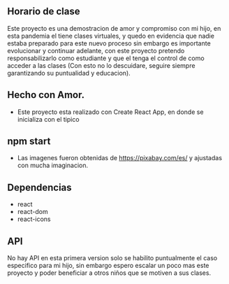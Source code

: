 ## Horario de clase

Este proyecto es una demostracion de amor y compromiso con mi hijo, en esta pandemia el tiene clases virtuales, y quedo en evidencia que nadie estaba preparado para este nuevo proceso sin embargo es importante evolucionar y continuar adelante, con este proyecto pretendo responsabilizarlo como estudiante y que el tenga el control de como acceder a las clases (Con esto no lo descuidare, seguire siempre garantizando su puntualidad y educacion).

## Hecho con Amor.

- Este proyecto esta realizado con Create React App, en donde se inicializa con el tipico
## npm start

- Las imagenes fueron obtenidas de https://pixabay.com/es/ y ajustadas con mucha imaginacion.

## Dependencias

- react
- react-dom
- react-icons

## API

No hay API en esta primera version solo se habilito puntualmente el caso especifico para mi hijo, sin embargo espero escalar un poco mas este proyecto y poder beneficiar a otros niños que se motiven a sus clases.
